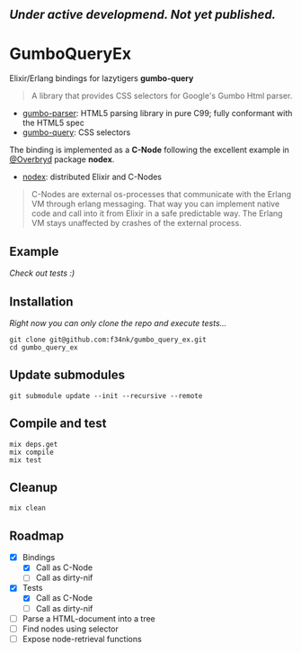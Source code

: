 ## *Under active developmend. Not yet published.*

# GumboQueryEx

Elixir/Erlang bindings for lazytigers **gumbo-query**
>A library that provides CSS selectors for Google's Gumbo Html parser.

- [gumbo-parser](https://github.com/google/gumbo-parser): HTML5 parsing library in pure C99; fully conformant with the HTML5 spec
- [gumbo-query](https://github.com/lazytiger/gumbo-query): CSS selectors

The binding is implemented as a **C-Node** following the excellent example in [@Overbryd](https://github.com/Overbryd/nodex) package **nodex**.

- [nodex](https://github.com/Overbryd/nodex): distributed Elixir and C-Nodes

>C-Nodes are external os-processes that communicate with the Erlang VM through erlang messaging. That way you can implement native code and call into it from Elixir in a safe predictable way. The Erlang VM stays unaffected by crashes of the external process.

## Example

*Check out tests :)*

## Installation

*Right now you can only clone the repo and execute tests...*

	git clone git@github.com:f34nk/gumbo_query_ex.git
	cd gumbo_query_ex

<!-- If [available in Hex](https://hex.pm/docs/publish), the package can be installed
by adding `gumbo_query_ex` to your list of dependencies in `mix.exs`:

```elixir
def deps do
  [
    {:gumbo_query_ex, "~> 0.1.0"}
  ]
end
```

Documentation can be generated with [ExDoc](https://github.com/elixir-lang/ex_doc)
and published on [HexDocs](https://hexdocs.pm). Once published, the docs can
be found at [https://hexdocs.pm/gumbo_query_ex](https://hexdocs.pm/gumbo_query_ex).
 -->

## Update submodules

	git submodule update --init --recursive --remote

## Compile and test

	mix deps.get
	mix compile
	mix test

## Cleanup

	mix clean

## Roadmap

- [x] Bindings
	- [x] Call as C-Node
	- [ ] Call as dirty-nif
- [x] Tests
	- [x] Call as C-Node
	- [ ] Call as dirty-nif
- [ ] Parse a HTML-document into a tree
- [ ] Find nodes using selector
- [ ] Expose node-retrieval functions